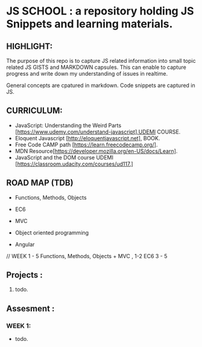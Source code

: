 # JS SCHOOL : a repository holding JS Snippets and learning materials.

## HIGHLIGHT: 
The purpose of this repo is to capture JS related information into small topic related JS GISTS and MARKDOWN capsules.
This can enable to capture progress and write down my understanding of issues in realtime.

General concepts are cpatured in markdown.
Code snippets are captured in JS. 


## CURRICULUM:
- JavaScript: Understanding the Weird Parts [https://www.udemy.com/understand-javascript],UDEMI COURSE.
- Eloquent Javascript [http://eloquentjavascript.net], BOOK.
- Free Code CAMP path [https://learn.freecodecamp.org/].
- MDN Resource[https://developer.mozilla.org/en-US/docs/Learn].
- JavaScript and the DOM course UDEMI [https://classroom.udacity.com/courses/ud117.]

## ROAD MAP (TDB)
- Functions, Methods, Objects
- EC6
- MVC

- Object oriented programming
- Angular

// WEEK 1 - 5
Functions, Methods, Objects + MVC , 1-2 
EC6 3 - 5

## Projects :
1. todo.

## Assesment :
### WEEK 1: 
- todo.